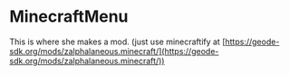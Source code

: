 # MinecraftMenu

This is where she makes a mod.
(just use minecraftify at [https://geode-sdk.org/mods/zalphalaneous.minecraft/](https://geode-sdk.org/mods/zalphalaneous.minecraft/))